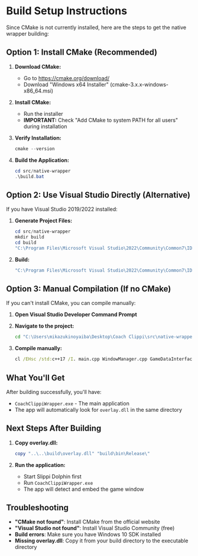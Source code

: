 # Build Setup Instructions

Since CMake is not currently installed, here are the steps to get the native wrapper building:

## Option 1: Install CMake (Recommended)

1. **Download CMake:**
   - Go to https://cmake.org/download/
   - Download "Windows x64 Installer" (cmake-3.x.x-windows-x86_64.msi)

2. **Install CMake:**
   - Run the installer
   - **IMPORTANT:** Check "Add CMake to system PATH for all users" during installation

3. **Verify Installation:**
   ```powershell
   cmake --version
   ```

4. **Build the Application:**
   ```powershell
   cd src/native-wrapper
   .\build.bat
   ```

## Option 2: Use Visual Studio Directly (Alternative)

If you have Visual Studio 2019/2022 installed:

1. **Generate Project Files:**
   ```powershell
   cd src/native-wrapper
   mkdir build
   cd build
   "C:\Program Files\Microsoft Visual Studio\2022\Community\Common7\IDE\CommonExtensions\Microsoft\CMake\CMake\bin\cmake.exe" .. -G "Visual Studio 17 2022" -A x64
   ```

2. **Build:**
   ```powershell
   "C:\Program Files\Microsoft Visual Studio\2022\Community\Common7\IDE\CommonExtensions\Microsoft\CMake\CMake\bin\cmake.exe" --build . --config Release
   ```

## Option 3: Manual Compilation (If no CMake)

If you can't install CMake, you can compile manually:

1. **Open Visual Studio Developer Command Prompt**
2. **Navigate to the project:**
   ```cmd
   cd "C:\Users\mikazukinoyaiba\Desktop\Coach Clippi\src\native-wrapper"
   ```

3. **Compile manually:**
   ```cmd
   cl /EHsc /std:c++17 /I. main.cpp WindowManager.cpp GameDataInterface.cpp CoachingInterface.cpp user32.lib gdi32.lib kernel32.lib comctl32.lib ole32.lib oleaut32.lib uuid.lib advapi32.lib shell32.lib psapi.lib /Fe:CoachClippiWrapper.exe
   ```

## What You'll Get

After building successfully, you'll have:
- `CoachClippiWrapper.exe` - The main application
- The app will automatically look for `overlay.dll` in the same directory

## Next Steps After Building

1. **Copy overlay.dll:**
   ```powershell
   copy "..\..\build\overlay.dll" "build\bin\Release\"
   ```

2. **Run the application:**
   - Start Slippi Dolphin first
   - Run `CoachClippiWrapper.exe`
   - The app will detect and embed the game window

## Troubleshooting

- **"CMake not found"**: Install CMake from the official website
- **"Visual Studio not found"**: Install Visual Studio Community (free)
- **Build errors**: Make sure you have Windows 10 SDK installed
- **Missing overlay.dll**: Copy it from your build directory to the executable directory
